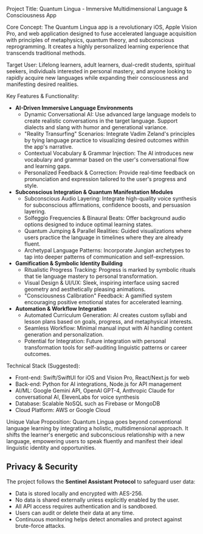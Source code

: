 Project Title: Quantum Lingua - Immersive Multidimensional Language & Consciousness App

Core Concept: The Quantum Lingua app is a revolutionary iOS, Apple Vision Pro, and web application designed to fuse accelerated language acquisition with principles of metaphysics, quantum theory, and subconscious reprogramming. It creates a highly personalized learning experience that transcends traditional methods.

Target User: Lifelong learners, adult learners, dual-credit students, spiritual seekers, individuals interested in personal mastery, and anyone looking to rapidly acquire new languages while expanding their consciousness and manifesting desired realities.

Key Features & Functionality:
* **AI-Driven Immersive Language Environments**
  * Dynamic Conversational AI: Use advanced large language models to create realistic conversations in the target language. Support dialects and slang with humor and generational variance.
  * "Reality Transurfing" Scenarios: Integrate Vadim Zeland's principles by tying language practice to visualizing desired outcomes within the app's narrative.
  * Contextual Vocabulary & Grammar Injection: The AI introduces new vocabulary and grammar based on the user's conversational flow and learning gaps.
  * Personalized Feedback & Correction: Provide real-time feedback on pronunciation and expression tailored to the user's progress and style.
* **Subconscious Integration & Quantum Manifestation Modules**
  * Subconscious Audio Layering: Integrate high-quality voice synthesis for subconscious affirmations, confidence boosts, and persuasion layering.
  * Solfeggio Frequencies & Binaural Beats: Offer background audio options designed to induce optimal learning states.
  * Quantum Jumping & Parallel Realities: Guided visualizations where users practice the language in timelines where they are already fluent.
  * Archetypal Language Patterns: Incorporate Jungian archetypes to tap into deeper patterns of communication and self-expression.
* **Gamification & Symbolic Identity Building**
  * Ritualistic Progress Tracking: Progress is marked by symbolic rituals that tie language mastery to personal transformation.
  * Visual Design & UI/UX: Sleek, inspiring interface using sacred geometry and aesthetically pleasing animations.
  * "Consciousness Calibration" Feedback: A gamified system encouraging positive emotional states for accelerated learning.
* **Automation & Workflow Integration**
  * Automated Curriculum Generation: AI creates custom syllabi and lesson plans based on goals, progress, and metaphysical interests.
  * Seamless Workflow: Minimal manual input with AI handling content generation and personalization.
  * Potential for Integration: Future integration with personal transformation tools for self-auditing linguistic patterns or career outcomes.

Technical Stack (Suggested):
* Front-end: Swift/SwiftUI for iOS and Vision Pro, React/Next.js for web
* Back-end: Python for AI integrations, Node.js for API management
* AI/ML: Google Gemini API, OpenAI GPT-4, Anthropic Claude for conversational AI, ElevenLabs for voice synthesis
* Database: Scalable NoSQL such as Firebase or MongoDB
* Cloud Platform: AWS or Google Cloud

Unique Value Proposition: Quantum Lingua goes beyond conventional language learning by integrating a holistic, multidimensional approach. It shifts the learner's energetic and subconscious relationship with a new language, empowering users to speak fluently and manifest their ideal linguistic identity and opportunities.

## Privacy & Security
The project follows the **Sentinel Assistant Protocol** to safeguard user data:
- Data is stored locally and encrypted with AES-256.
- No data is shared externally unless explicitly enabled by the user.
- All API access requires authentication and is sandboxed.
- Users can audit or delete their data at any time.
- Continuous monitoring helps detect anomalies and protect against brute-force attacks.
